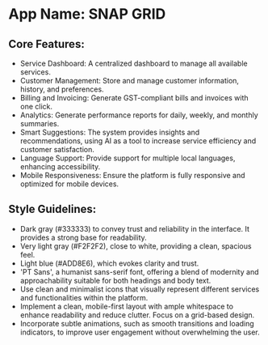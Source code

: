 # **App Name**: SNAP GRID

## Core Features:

- Service Dashboard: A centralized dashboard to manage all available services.
- Customer Management: Store and manage customer information, history, and preferences.
- Billing and Invoicing: Generate GST-compliant bills and invoices with one click.
- Analytics: Generate performance reports for daily, weekly, and monthly summaries.
- Smart Suggestions: The system provides insights and recommendations, using AI as a tool to increase service efficiency and customer satisfaction.
- Language Support: Provide support for multiple local languages, enhancing accessibility.
- Mobile Responsiveness: Ensure the platform is fully responsive and optimized for mobile devices.

## Style Guidelines:

- Dark gray (#333333) to convey trust and reliability in the interface. It provides a strong base for readability.
- Very light gray (#F2F2F2), close to white, providing a clean, spacious feel.
- Light blue (#ADD8E6), which evokes clarity and trust.
- 'PT Sans', a humanist sans-serif font, offering a blend of modernity and approachability suitable for both headings and body text.
- Use clean and minimalist icons that visually represent different services and functionalities within the platform.
- Implement a clean, mobile-first layout with ample whitespace to enhance readability and reduce clutter. Focus on a grid-based design.
- Incorporate subtle animations, such as smooth transitions and loading indicators, to improve user engagement without overwhelming the user.